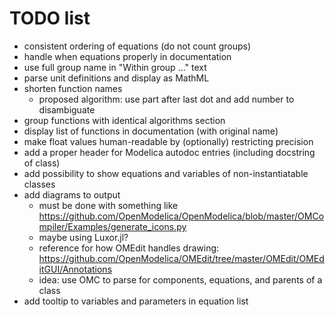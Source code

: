 # TODO list

* consistent ordering of equations (do not count groups)
* handle when equations properly in documentation
* use full group name in "Within group ..." text
* parse unit definitions and display as MathML
* shorten function names
  * proposed algorithm: use part after last dot and add number to disambiguate
* group functions with identical algorithms section
* display list of functions in documentation (with original name)
* make float values human-readable by (optionally) restricting precision
* add a proper header for Modelica autodoc entries (including docstring of class)
* add possibility to show equations and variables of non-instantiatable classes
* add diagrams to output
  * must be done with something like https://github.com/OpenModelica/OpenModelica/blob/master/OMCompiler/Examples/generate_icons.py
  * maybe using Luxor.jl?
  * reference for how OMEdit handles drawing: https://github.com/OpenModelica/OMEdit/tree/master/OMEdit/OMEditGUI/Annotations
  * idea: use OMC to parse for components, equations, and parents of a class
* add tooltip to variables and parameters in equation list
